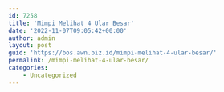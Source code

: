 ```yaml
---
id: 7258
title: 'Mimpi Melihat 4 Ular Besar'
date: '2022-11-07T09:05:42+00:00'
author: admin
layout: post
guid: 'https://bos.awn.biz.id/mimpi-melihat-4-ular-besar/'
permalink: /mimpi-melihat-4-ular-besar/
categories:
    - Uncategorized
---
```



